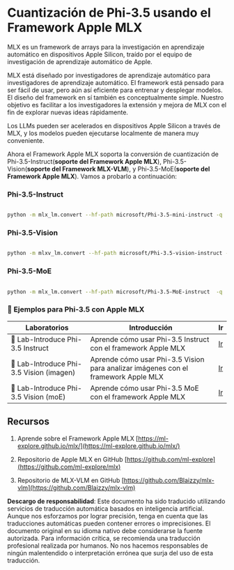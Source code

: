 # **Cuantización de Phi-3.5 usando el Framework Apple MLX**

MLX es un framework de arrays para la investigación en aprendizaje automático en dispositivos Apple Silicon, traído por el equipo de investigación de aprendizaje automático de Apple.

MLX está diseñado por investigadores de aprendizaje automático para investigadores de aprendizaje automático. El framework está pensado para ser fácil de usar, pero aún así eficiente para entrenar y desplegar modelos. El diseño del framework en sí también es conceptualmente simple. Nuestro objetivo es facilitar a los investigadores la extensión y mejora de MLX con el fin de explorar nuevas ideas rápidamente.

Los LLMs pueden ser acelerados en dispositivos Apple Silicon a través de MLX, y los modelos pueden ejecutarse localmente de manera muy conveniente.

Ahora el Framework Apple MLX soporta la conversión de cuantización de Phi-3.5-Instruct(**soporte del Framework Apple MLX**), Phi-3.5-Vision(**soporte del Framework MLX-VLM**), y Phi-3.5-MoE(**soporte del Framework Apple MLX**). Vamos a probarlo a continuación:

### **Phi-3.5-Instruct**

```bash

python -m mlx_lm.convert --hf-path microsoft/Phi-3.5-mini-instruct -q

```

### **Phi-3.5-Vision**

```bash

python -m mlxv_lm.convert --hf-path microsoft/Phi-3.5-vision-instruct -q

```

### **Phi-3.5-MoE**

```bash

python -m mlx_lm.convert --hf-path microsoft/Phi-3.5-MoE-instruct  -q

```

### **🤖 Ejemplos para Phi-3.5 con Apple MLX**

| Laboratorios | Introducción | Ir |
| ------------- | ------------ | -- |
| 🚀 Lab-Introduce Phi-3.5 Instruct  | Aprende cómo usar Phi-3.5 Instruct con el framework Apple MLX   |  [Ir](../../../../../code/09.UpdateSamples/Aug/mlx-phi35-instruct.ipynb)    |
| 🚀 Lab-Introduce Phi-3.5 Vision (imagen) | Aprende cómo usar Phi-3.5 Vision para analizar imágenes con el framework Apple MLX     |  [Ir](../../../../../code/09.UpdateSamples/Aug/mlx-phi35-vision.ipynb)    |
| 🚀 Lab-Introduce Phi-3.5 Vision (moE)   | Aprende cómo usar Phi-3.5 MoE con el framework Apple MLX  |  [Ir](../../../../../code/09.UpdateSamples/Aug/mlx-phi35-moe.ipynb)    |

## **Recursos**

1. Aprende sobre el Framework Apple MLX [https://ml-explore.github.io/mlx/](https://ml-explore.github.io/mlx/)

2. Repositorio de Apple MLX en GitHub [https://github.com/ml-explore](https://github.com/ml-explore/mlx)

3. Repositorio de MLX-VLM en GitHub [https://github.com/Blaizzy/mlx-vlm](https://github.com/Blaizzy/mlx-vlm)

**Descargo de responsabilidad**:
Este documento ha sido traducido utilizando servicios de traducción automática basados en inteligencia artificial. Aunque nos esforzamos por lograr precisión, tenga en cuenta que las traducciones automáticas pueden contener errores o imprecisiones. El documento original en su idioma nativo debe considerarse la fuente autorizada. Para información crítica, se recomienda una traducción profesional realizada por humanos. No nos hacemos responsables de ningún malentendido o interpretación errónea que surja del uso de esta traducción.